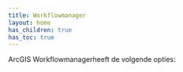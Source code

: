 ```yaml
---
title: Workflowmanager
layout: home
has_children: true
has_toc: true
---
```


ArcGIS Workflowmanagerheeft de volgende opties:
